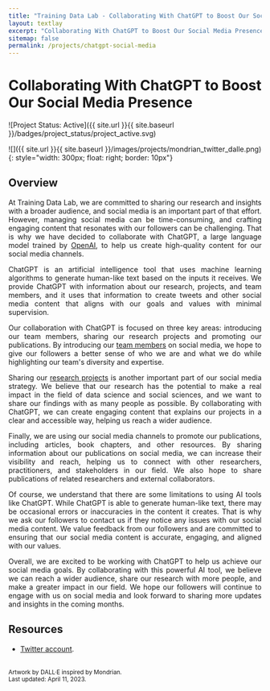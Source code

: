 ```yaml
---
title: "Training Data Lab - Collaborating With ChatGPT to Boost Our Social Media Presence"
layout: textlay
excerpt: "Collaborating With ChatGPT to Boost Our Social Media Presence"
sitemap: false
permalink: /projects/chatgpt-social-media
---
```


# Collaborating With ChatGPT to Boost Our Social Media Presence

![Project Status: Active]({{ site.url }}{{ site.baseurl }}/badges/project_status/project_active.svg)

![]({{ site.url }}{{ site.baseurl }}/images/projects/mondrian_twitter_dalle.png){: style="width: 300px; float: right; border: 10px"}

## Overview

<p align="justify">At Training Data Lab, we are committed to sharing our research and insights with a broader audience, and social media is an important part of that effort. However, managing social media can be time-consuming, and crafting engaging content that resonates with our followers can be challenging. That is why we have decided to collaborate with ChatGPT, a large language model trained by <a href="https://openai.com/" target="_blank">OpenAI</a>, to help us create high-quality content for our social media channels.</p>

<p align="justify">ChatGPT is an artificial intelligence tool that uses machine learning algorithms to generate human-like text based on the inputs it receives. We provide ChatGPT with information about our research, projects, and team members, and it uses that information to create tweets and other social media content that aligns with our goals and values with minimal supervision.</p>

<p align="justify">Our collaboration with ChatGPT is focused on three key areas: introducing our team members, sharing our research projects and promoting our publications. By introducing our <a href="https://training-datalab.com/team/">team members</a> on social media, we hope to give our followers a better sense of who we are and what we do while highlighting our team's diversity and expertise.</p>

<p align="justify">Sharing our <a href="https://training-datalab.com/projects/">research projects</a> is another important part of our social media strategy. We believe that our research has the potential to make a real impact in the field of data science and social sciences, and we want to share our findings with as many people as possible. By collaborating with ChatGPT, we can create engaging content that explains our projects in a clear and accessible way, helping us reach a wider audience.</p>

<p align="justify">Finally, we are using our social media channels to promote our publications, including articles, book chapters, and other resources. By sharing information about our publications on social media, we can increase their visibility and reach, helping us to connect with other researchers, practitioners, and stakeholders in our field. We also hope to share publications of related researchers and external collaborators.</p>

<p align="justify">Of course, we understand that there are some limitations to using AI tools like ChatGPT. While ChatGPT is able to generate human-like text, there may be occasional errors or inaccuracies in the content it creates. That is why we ask our followers to contact us if they notice any issues with our social media content. We value feedback from our followers and are committed to ensuring that our social media content is accurate, engaging, and aligned with our values.</p>

<p align="justify">Overall, we are excited to be working with ChatGPT to help us achieve our social media goals. By collaborating with this powerful AI tool, we believe we can reach a wider audience, share our research with more people, and make a greater impact in our field. We hope our followers will continue to engage with us on social media and look forward to sharing more updates and insights in the coming months.</p>

## Resources

- <a href="https://twitter.com/tDataLab" target="_blank">Twitter account</a>.

<br />
<small>Artwork by DALL·E inspired by Mondrian.</small><br />
<small>Last updated: April 11, 2023.</small>
